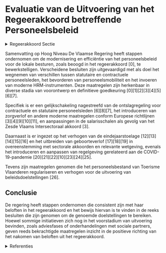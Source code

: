 # Evaluatie van de Uitvoering van het Regeerakkoord betreffende Personeelsbeleid

<details>
        <summary>Regeerakkoord Sectie </summary>
        <p>2.2.3 Personeelsbeleid We moderniseren de ‘rechtspositieregeling’ voor het overheidspersoneel met het oog op het efficiënt inzetten van personeel in de lokale besturen maar ook met het oog op mobiliteit van personeel in en tussen overheidsniveaus en de private sector. Hierbij laten we de lokale autonomie zoveel mogelijk spelen. We werken de verschillen tussen de statu-taire en contractuele personeelsleden verder weg. Voor de lokale besturen werken we voor de statutaire ambtenaren een ontslagregeling uit die dezelfde is als de ontslagregeling uit de arbeidsovereenkom-stenwet. De Vlaamse overheid neemt haar verant-woordelijkheid op om de problematiek van de responsabiliseringsbijdrage voor de pensioenfactuur voor de lokale besturen voor de helft op te lossen. Zo geven we de lokale besturen ademruimte om verder te investeren op een voldoende hoog niveau. </p>
        </details> 

Samenvatting op Hoog Niveau
De Vlaamse Regering heeft stappen ondernomen om de modernisering en efficiëntie van het personeelsbeleid voor de lokale besturen, zoals beoogd in het regeerakkoord \[0\], te bewerkstelligen. Verscheidene besluiten zijn uitgevaardigd met als doel het wegnemen van verschillen tussen statutaire en contractuele personeelsleden, het bevorderen van personeelsmobiliteit en het invoeren van moderne HRM-instrumenten. Deze maatregelen zijn herkenbaar in diverse stadia van voorontwerp en definitieve goedkeuring \[0\]\[1\]\[2\]\[3\]\[4\]\[5\]\[6\]\[7\].

Specifiek is er een gelijkschakeling nagestreefd van de ontslagregeling voor contractuele en statutaire personeelsleden \[6\]\[8\]\[7\], het introduceren van zorgverlof en andere moderne maatregelen conform Europese richtlijnen \[3\]\[4\]\[9\]\[10\]\[11\], en aanpassingen in de salarisschalen als gevolg van het Zesde Vlaams Intersectoraal akkoord \[3\].

Daarnaast is er ingezet op het verhogen van de eindejaarstoelage \[12\]\[13\]\[14\]\[15\]\[16\] en het uitbreiden van geboorteverlof \[17\]\[18\]\[19\] in overeenstemming met sectorale akkoorden en relevante wetgeving, evenals het introduceren en aanpassen van regelgeving gerelateerd aan de COVID-19-pandemie \[20\]\[21\]\[22\]\[10\]\[23\]\[24\]\[25\].

Tevens zijn maatregelen genomen die het personeelsbestand van Toerisme Vlaanderen regulariseren en verhogen voor de uitvoering van beleidsdoelstellingen \[26\].

## Conclusie
De regering heeft stappen ondernomen die consistent zijn met haar beloften in het regeerakkoord en het bewijs hiervan is te vinden in de reeks besluiten die zijn genomen om de genoemde doelstellingen te bereiken. Hoewel sommige initiatieven zich nog in het voorstadium van uitvoering bevinden, zoals adviesfases of onderhandelingen met sociale partners, geven reeds bekrachtigde maatregelen inzicht in de positieve richting van het nakomen van beloften uit het regeerakkoord.

<details>
        <summary> Referenties</summary>
        **[\[0\]](http://themis.vlaanderen.be/id/nieuwsbrief-info/6287BCF900408C01F2054841)** : **(2022-05-20)** Rechtspositieregeling personeel lokale en provinciale besturen Voorontwerp van besluit van de Vlaamse Regering tot vaststelling van de minimale voorwaarden van de rechtspositieregeling van het persone... 

**[\[1\]](http://themis.vlaanderen.be/id/nieuwsbrief-info/636A4ADA34B8770AF8FDE138)** : **(2022-11-10)** Kaderbesluit rechtspositieregeling personeel lokale en provinciale besturen Voorontwerp van besluit van de Vlaamse Regering tot vaststelling van de minimale voorwaarden van de rechtspositieregeling va... 

**[\[2\]](http://themis.vlaanderen.be/id/nieuwsbericht/63C7BABF17E4B551F4BD08ED)** : **(2023-01-20)** Kaderbesluit rechtspositieregeling personeel lokale en provinciale besturen Ontwerpbesluit van de Vlaamse Regering tot vaststelling van de minimale voorwaarden van de rechtspositieregeling van het per... 

**[\[3\]](http://themis.vlaanderen.be/id/nieuwsbericht/647F23622D77B42474D4C853)** : **(2023-06-09)** Rechtspositieregeling personeel van lokale en provinciale besturen: wijzigingsbesluit Voorontwerp van besluit van de Vlaamse Regering tot wijziging van het besluit van de Vlaamse Regering van 8 juli 2... 

**[\[4\]](http://themis.vlaanderen.be/id/nieuwsbericht/654B6F469DAB6626D11E62AA)** : **(2023-11-10)** Rechtspositieregeling personeel lokale en provinciale besturen: wijzigingsbesluit Ontwerpbesluit van de Vlaamse Regering tot wijziging van het besluit van de Vlaamse Regering van 8 juli 2022 over een ... 

**[\[5\]](http://themis.vlaanderen.be/id/nieuwsbericht/650A9F3A3605E1AC863BFA24)** : **(2023-09-22)** Rechtspositieregeling personeel van lokale en provinciale besturen: wijzigingsbesluit Voorontwerp van besluit van de Vlaamse Regering tot wijziging van het besluit van de Vlaamse Regering van 8 juli 2... 

**[\[6\]](http://themis.vlaanderen.be/id/nieuwsbericht/63FE0D7593165640DEAF537C)** : **(2023-03-03)** Wijziging Provinciedecreet en decreet Lokaal Bestuur: gelijkschakeling ontslagregeling contractuele en statutaire personeelsleden Ontwerpdecreet tot wijziging van het Provinciedecreet van 9 december 2... 

**[\[7\]](http://themis.vlaanderen.be/id/nieuwsbericht/648BF6C82D77B42474D4D1D8)** : **(2023-06-16)** Wijziging Provinciedecreet en decreet Lokaal Bestuur: gelijkschakeling ontslagregeling contractuele en statutaire personeelsleden Bekrachtiging en afkondiging van het decreet tot wijziging van het Pro... 

**[\[8\]](http://themis.vlaanderen.be/id/nieuwsbrief-info/636A5E7F34B8770AF8FDE211)** : **(2022-11-10)** Wijziging Provinciedecreet en decreet Lokaal Bestuur: Ontslag statutair personeelslid Voorontwerp van decreet tot wijziging van het Provinciedecreet van 9 december 2005 en het decreet van 22 december ... 

**[\[9\]](http://themis.vlaanderen.be/id/nieuwsbericht/654B71D89DAB6626D11E62B4)** : **(2023-11-10)** Modaliteiten beëindiging van statutair dienstverband bij lokale en provinciale besturen: wijzigingsbesluit Voorontwerp van besluit van de Vlaamse Regering tot wijziging van het besluit van de Vlaamse ... 

**[\[10\]](http://themis.vlaanderen.be/id/nieuwsbrief-info/61F161C1D5F0FAFA87AFA592)** : **(2022-01-28)** Wijziging regelgeving personeel lokale besturen: openstellen tijdelijke werkloosheid overmacht corona Ontwerpbesluit van de Vlaamse Regering tot wijziging van artikel 164 van het besluit van de Vlaams... 

**[\[11\]]** : **(2020-02-21)** Conceptnota: “Diensten van de Vlaamse overheid – De Vlaamse overheid dynamiseren via moderniseren HR-beleid: verdere harmonisering arbeidsvoorwaarden en versoepeling van de contractuele indienstneming... 

**[\[12\]](http://themis.vlaanderen.be/id/nieuwsbrief-info/61F16292D5F0FAFA87AFA593)** : **(2022-01-28)** Lokale besturen: wijziging verhoging eindejaarstoelage en uitbreiding rouwverlof Ontwerpbesluit van de Vlaamse Regering tot wijziging van artikel 135 en 209 van het besluit van de Vlaamse Regering van... 

**[\[13\]](http://themis.vlaanderen.be/id/nieuwsbrief-info/6138751C364ED900080001CC)** : **(2021-09-10)** Verhoging eindejaarstoelage publieke sector: wijzigingsbesluit Ontwerpbesluit van de Vlaamse Regering tot wijziging van artikel 135 van het besluit van de Vlaamse Regering van 7 december 2007 houdende... 

**[\[14\]](http://themis.vlaanderen.be/id/nieuwsbrief-info/60ED47B8364ED90008001405)** : **(2021-07-16)** Lokale besturen: wijziging verhoging eindejaarstoelage en uitbreiding rouwverlof Voorontwerp van besluit van de Vlaamse Regering tot wijziging van artikel 135 en 209 van het besluit van de Vlaamse Reg... 

**[\[15\]](http://themis.vlaanderen.be/id/resource/8dc0b5f0-4924-11ec-94bb-99a9d1e168fe)** : **(2021-03-19)** Verhoging eindejaarstoelage publieke sector: wijzigingsbesluit Voorontwerp van besluit van de Vlaamse Regering tot wijziging van artikel 135 van het besluit van de Vlaamse Regering van 7 december 2007... 

**[\[16\]](http://themis.vlaanderen.be/id/nieuwsbrief-info/60B7323D364ED9000800063A)** : **(2021-06-04)** Verhoging eindejaarstoelage publieke sector: wijzigingsbesluit Voorontwerp van besluit van de Vlaamse Regering tot wijziging van artikel 135 van het besluit van de Vlaamse Regering van 7 december 2007... 

**[\[17\]](http://themis.vlaanderen.be/id/nieuwsbrief-info/614AE3DF364ED900080000EF)** : **(2021-09-24)** Uitbreiding geboorteverlof personeelsleden lokale besturen Ontwerpbesluit van de Vlaamse Regering tot wijziging van artikel 136 en 209 van het besluit van de Vlaamse Regering van 7 december 2007 houde... 

**[\[18\]](http://themis.vlaanderen.be/id/resource/43fc0450-4925-11ec-94bb-99a9d1e168fe)** : **(2021-01-29)** Uitbreiding geboorteverlof personeelsleden lokale besturen Voorontwerp van besluit van de Vlaamse Regering tot wijziging van artikel 136 en 209 van het besluit van de Vlaamse Regering van 7 december 2... 

**[\[19\]](http://themis.vlaanderen.be/id/nieuwsbrief-info/60B731D1364ED90008000639)** : **(2021-06-04)** Uitbreiding geboorteverlof personeelsleden lokale besturen Voorontwerp van besluit van de Vlaamse Regering tot wijziging van artikel 136 en 209 van het besluit van de Vlaamse Regering van 7 december 2... 

**[\[20\]](http://themis.vlaanderen.be/id/nieuwsbrief-info/60C8956A364ED900080003CC)** : **(2021-06-18)** Wijziging regelgeving personeel lokale besturen: openstellen tijdelijke werkloosheid overmacht corona Voorontwerp van besluit van de Vlaamse Regering tot wijziging van artikel 164 van het besluit van ... 

**[\[21\]](http://themis.vlaanderen.be/id/resource/748750a0-4927-11ec-94bb-99a9d1e168fe)** : **(2020-09-18)** Rechtspositieregeling lokale en provinciale besturen naar aanleiding van impact coronapandemie Voorontwerp van besluit van de Vlaamse Regering houdende maatregelen ten gevolge van de pandemie veroorza... 

**[\[22\]](http://themis.vlaanderen.be/id/nieuwsbrief-info/61AF5495364ED90009000621)** : **(2021-12-10)** Wijziging regelgeving personeel lokale besturen: openstellen tijdelijke werkloosheid overmacht corona Voorontwerp van besluit van de Vlaamse Regering tot wijziging van artikel 164 van het besluit van ... 

**[\[23\]](http://themis.vlaanderen.be/id/resource/a8fbd750-4924-11ec-94bb-99a9d1e168fe)** : **(2021-03-12)** COVID-19: rechtspositieregeling lokale en provinciale besturen Ontwerpbesluit van de Vlaamse Regering houdende maatregelen ten gevolge van de pandemie veroorzaakt door COVID-19 en tot wijziging van de... 

**[\[24\]](http://themis.vlaanderen.be/id/resource/c96e95f0-4928-11ec-94bb-99a9d1e168fe)** : **(2020-06-26)** Zij-instromers: wijziging regelgeving geldelijke en sociale anciënniteit van sommige onderwijspersoneelsleden Voorontwerp van besluit van de Vlaamse Regering tot wijziging van de regelgeving betreffen... 

**[\[25\]](http://themis.vlaanderen.be/id/resource/abe3bf90-4925-11ec-94bb-99a9d1e168fe)** : **(2020-12-18)** Rechtspositieregeling lokale en provinciale besturen en OCMW's naar aanleiding impact coronapandemie Voorontwerp van besluit van de Vlaamse Regering houdende maatregelen ten gevolge van de pandemie ve... 

**[\[26\]](http://themis.vlaanderen.be/id/nieuwsbrief-info/639075E0C2B90D4571CF7703)** : **(2022-12-09)** Wijziging personeelsplan agentschap Toerisme Vlaanderen   Toerisme Vlaanderen heeft een efficiëntie-oefening gemaakt over zijn werking, met daarbij ook aandacht aan de inzet van consultants binnen het... 
        </details> 

